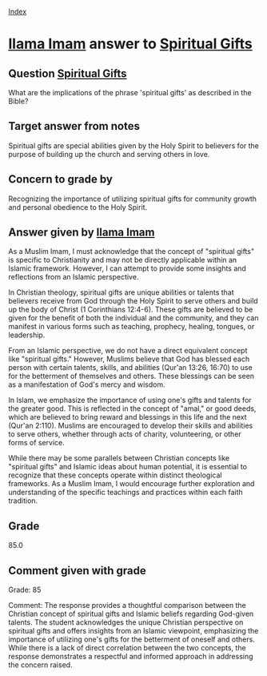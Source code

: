 
[Index](../../index.md)
# [llama Imam](../../answering_models/llama_Imam.md) answer to [Spiritual Gifts](../../questions/Spiritual_Gifts.md)

## Question [Spiritual Gifts](../../questions/Spiritual_Gifts.md)
What are the implications of the phrase 'spiritual gifts' as described in the Bible?

## Target answer from notes
Spiritual gifts are special abilities given by the Holy Spirit to believers for the purpose of building up the church and serving others in love.

## Concern to grade by
Recognizing the importance of utilizing spiritual gifts for community growth and personal obedience to the Holy Spirit.

## Answer given by [llama Imam](../../answering_models/llama_Imam.md)
As a Muslim Imam, I must acknowledge that the concept of "spiritual gifts" is specific to Christianity and may not be directly applicable within an Islamic framework. However, I can attempt to provide some insights and reflections from an Islamic perspective.

In Christian theology, spiritual gifts are unique abilities or talents that believers receive from God through the Holy Spirit to serve others and build up the body of Christ (1 Corinthians 12:4-6). These gifts are believed to be given for the benefit of both the individual and the community, and they can manifest in various forms such as teaching, prophecy, healing, tongues, or leadership.

From an Islamic perspective, we do not have a direct equivalent concept like "spiritual gifts." However, Muslims believe that God has blessed each person with certain talents, skills, and abilities (Qur'an 13:26, 16:70) to use for the betterment of themselves and others. These blessings can be seen as a manifestation of God's mercy and wisdom.

In Islam, we emphasize the importance of using one's gifts and talents for the greater good. This is reflected in the concept of "amal," or good deeds, which are believed to bring reward and blessings in this life and the next (Qur'an 2:110). Muslims are encouraged to develop their skills and abilities to serve others, whether through acts of charity, volunteering, or other forms of service.

While there may be some parallels between Christian concepts like "spiritual gifts" and Islamic ideas about human potential, it is essential to recognize that these concepts operate within distinct theological frameworks. As a Muslim Imam, I would encourage further exploration and understanding of the specific teachings and practices within each faith tradition.

## Grade
85.0

## Comment given with grade
Grade: 85

Comment: The response provides a thoughtful comparison between the Christian concept of spiritual gifts and Islamic beliefs regarding God-given talents. The student acknowledges the unique Christian perspective on spiritual gifts and offers insights from an Islamic viewpoint, emphasizing the importance of utilizing one's gifts for the betterment of oneself and others. While there is a lack of direct correlation between the two concepts, the response demonstrates a respectful and informed approach in addressing the concern raised.
